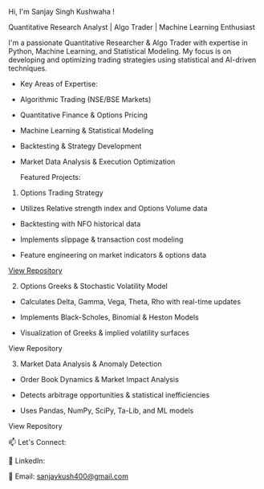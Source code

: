 Hi, I'm Sanjay Singh Kushwaha !

Quantitative Research Analyst | Algo Trader | Machine Learning Enthusiast

I'm a passionate Quantitative Researcher & Algo Trader with expertise in Python, Machine Learning, and Statistical Modeling. My focus is on developing and optimizing trading strategies using statistical and AI-driven techniques.

- Key Areas of Expertise:

 * Algorithmic Trading (NSE/BSE Markets)

 * Quantitative Finance & Options Pricing

 * Machine Learning & Statistical Modeling

 * Backtesting & Strategy Development

 * Market Data Analysis & Execution Optimization

    Featured Projects:

 1. Options Trading Strategy

 * Utilizes Relative strength index and Options Volume data

 * Backtesting with NFO historical data

 * Implements slippage & transaction cost modeling

 * Feature engineering on market indicators & options data

[View Repository](https://github.com/nhilist7/AI-Options-Trading-Strategy/blob/main/.gitignore)

 2. Options Greeks & Stochastic Volatility Model

 * Calculates Delta, Gamma, Vega, Theta, Rho with real-time updates

 * Implements Black-Scholes, Binomial & Heston Models

 * Visualization of Greeks & implied volatility surfaces

View Repository

 3. Market Data Analysis & Anomaly Detection

 * Order Book Dynamics & Market Impact Analysis

 * Detects arbitrage opportunities & statistical inefficiencies

 * Uses Pandas, NumPy, SciPy, Ta-Lib, and ML models

View Repository

📫 Let's Connect:

💼 LinkedIn: 

📩 Email: sanjaykush400@gmail.com



